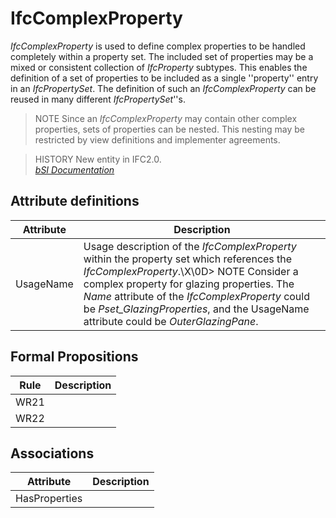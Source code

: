 IfcComplexProperty
==================
_IfcComplexProperty_ is used to define complex properties to be handled
completely within a property set. The included set of properties may be a
mixed or consistent collection of _IfcProperty_ subtypes. This enables the
definition of a set of properties to be included as a single ''property''
entry in an _IfcPropertySet_. The definition of such an _IfcComplexProperty_
can be reused in many different _IfcPropertySet_''s.  
  
> NOTE  Since an _IfcComplexProperty_ may contain other complex properties,
> sets of properties can be nested. This nesting may be restricted by view
> definitions and implementer agreements.  
  
> HISTORY  New entity in IFC2.0.  
[ _bSI
Documentation_](https://standards.buildingsmart.org/IFC/DEV/IFC4_2/FINAL/HTML/schema/ifcpropertyresource/lexical/ifccomplexproperty.htm)


Attribute definitions
---------------------
| Attribute   | Description                                                                                                                                                                                                                                                                                                                   |
|-------------|-------------------------------------------------------------------------------------------------------------------------------------------------------------------------------------------------------------------------------------------------------------------------------------------------------------------------------|
| UsageName   | Usage description of the _IfcComplexProperty_ within the property set which references the _IfcComplexProperty_.\X\0D> NOTE  Consider a complex property for glazing properties. The _Name_ attribute of the _IfcComplexProperty_ could be _Pset_GlazingProperties_, and the UsageName attribute could be _OuterGlazingPane_. |

Formal Propositions
-------------------
| Rule   | Description   |
|--------|---------------|
| WR21   |               |
| WR22   |               |

Associations
------------
| Attribute     | Description   |
|---------------|---------------|
| HasProperties |               |

